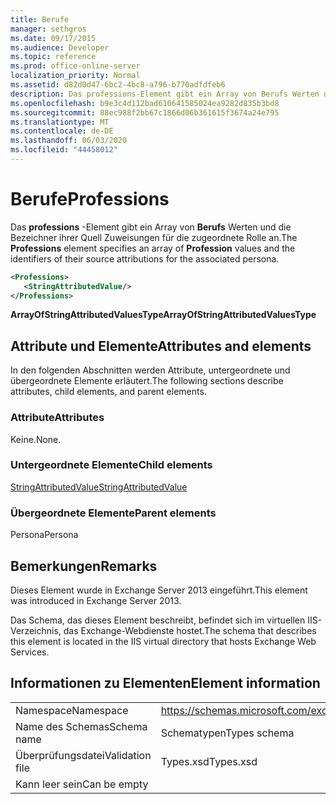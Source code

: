 ```yaml
---
title: Berufe
manager: sethgros
ms.date: 09/17/2015
ms.audience: Developer
ms.topic: reference
ms.prod: office-online-server
localization_priority: Normal
ms.assetid: d82d0d47-6bc2-4bc8-a796-b770adfdfeb6
description: Das professions-Element gibt ein Array von Berufs Werten und die Bezeichner ihrer Quell Zuweisungen für die zugeordnete Rolle an.
ms.openlocfilehash: b9e3c4d112bad610641585024ea9282d835b3bd8
ms.sourcegitcommit: 88ec988f2bb67c1866d06b361615f3674a24e795
ms.translationtype: MT
ms.contentlocale: de-DE
ms.lasthandoff: 06/03/2020
ms.locfileid: "44458012"
---
```

# <a name="professions"></a><span data-ttu-id="7defc-103">Berufe</span><span class="sxs-lookup"><span data-stu-id="7defc-103">Professions</span></span>

<span data-ttu-id="7defc-104">Das **professions** -Element gibt ein Array von **Berufs** Werten und die Bezeichner ihrer Quell Zuweisungen für die zugeordnete Rolle an.</span><span class="sxs-lookup"><span data-stu-id="7defc-104">The **Professions** element specifies an array of **Profession** values and the identifiers of their source attributions for the associated persona.</span></span> 
  
```XML
<Professions>
   <StringAttributedValue/>
</Professions>
```

 <span data-ttu-id="7defc-105">**ArrayOfStringAttributedValuesType**</span><span class="sxs-lookup"><span data-stu-id="7defc-105">**ArrayOfStringAttributedValuesType**</span></span>
## <a name="attributes-and-elements"></a><span data-ttu-id="7defc-106">Attribute und Elemente</span><span class="sxs-lookup"><span data-stu-id="7defc-106">Attributes and elements</span></span>

<span data-ttu-id="7defc-107">In den folgenden Abschnitten werden Attribute, untergeordnete und übergeordnete Elemente erläutert.</span><span class="sxs-lookup"><span data-stu-id="7defc-107">The following sections describe attributes, child elements, and parent elements.</span></span>
  
### <a name="attributes"></a><span data-ttu-id="7defc-108">Attribute</span><span class="sxs-lookup"><span data-stu-id="7defc-108">Attributes</span></span>

<span data-ttu-id="7defc-109">Keine.</span><span class="sxs-lookup"><span data-stu-id="7defc-109">None.</span></span>
  
### <a name="child-elements"></a><span data-ttu-id="7defc-110">Untergeordnete Elemente</span><span class="sxs-lookup"><span data-stu-id="7defc-110">Child elements</span></span>

[<span data-ttu-id="7defc-111">StringAttributedValue</span><span class="sxs-lookup"><span data-stu-id="7defc-111">StringAttributedValue</span></span>](stringattributedvalue.md)
  
### <a name="parent-elements"></a><span data-ttu-id="7defc-112">Übergeordnete Elemente</span><span class="sxs-lookup"><span data-stu-id="7defc-112">Parent elements</span></span>

<span data-ttu-id="7defc-113">Persona</span><span class="sxs-lookup"><span data-stu-id="7defc-113">Persona</span></span>
  
## <a name="remarks"></a><span data-ttu-id="7defc-114">Bemerkungen</span><span class="sxs-lookup"><span data-stu-id="7defc-114">Remarks</span></span>

<span data-ttu-id="7defc-115">Dieses Element wurde in Exchange Server 2013 eingeführt.</span><span class="sxs-lookup"><span data-stu-id="7defc-115">This element was introduced in Exchange Server 2013.</span></span>
  
<span data-ttu-id="7defc-116">Das Schema, das dieses Element beschreibt, befindet sich im virtuellen IIS-Verzeichnis, das Exchange-Webdienste hostet.</span><span class="sxs-lookup"><span data-stu-id="7defc-116">The schema that describes this element is located in the IIS virtual directory that hosts Exchange Web Services.</span></span>
  
## <a name="element-information"></a><span data-ttu-id="7defc-117">Informationen zu Elementen</span><span class="sxs-lookup"><span data-stu-id="7defc-117">Element information</span></span>

|||
|:-----|:-----|
|<span data-ttu-id="7defc-118">Namespace</span><span class="sxs-lookup"><span data-stu-id="7defc-118">Namespace</span></span>  <br/> |https://schemas.microsoft.com/exchange/services/2006/types  <br/> |
|<span data-ttu-id="7defc-119">Name des Schemas</span><span class="sxs-lookup"><span data-stu-id="7defc-119">Schema name</span></span>  <br/> |<span data-ttu-id="7defc-120">Schematypen</span><span class="sxs-lookup"><span data-stu-id="7defc-120">Types schema</span></span>  <br/> |
|<span data-ttu-id="7defc-121">Überprüfungsdatei</span><span class="sxs-lookup"><span data-stu-id="7defc-121">Validation file</span></span>  <br/> |<span data-ttu-id="7defc-122">Types.xsd</span><span class="sxs-lookup"><span data-stu-id="7defc-122">Types.xsd</span></span>  <br/> |
|<span data-ttu-id="7defc-123">Kann leer sein</span><span class="sxs-lookup"><span data-stu-id="7defc-123">Can be empty</span></span>  <br/> ||
   

